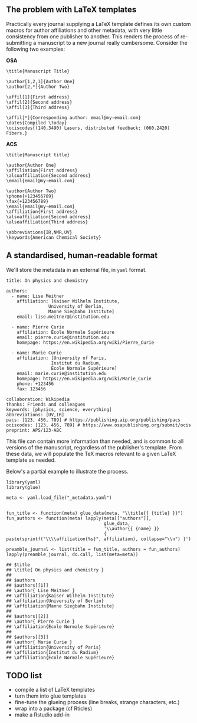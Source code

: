 The problem with LaTeX templates
--------------------------------

Practically every journal supplying a LaTeX template defines its own
custom macros for author affiliations and other metadata, with very
little consistency from one publisher to another. This renders the
process of re-submitting a manuscript to a new journal really
cumbersome. Consider the following two examples:

**OSA**

    \title{Manuscript Title}

    \author[1,2,3]{Author One}
    \author[2,*]{Author Two}

    \affil[1]{First address}
    \affil[2]{Second address}
    \affil[3]{Third address}

    \affil[*]{Corresponding author: email@my-email.com}
    \dates{Compiled \today}
    \ociscodes{(140.3490) Lasers, distributed feedback; (060.2420) Fibers.}

**ACS**

    \title{Manuscript title}

    \author{Author One}
    \affiliation{First address}
    \alsoaffiliation{Second address}
    \email{email@my-email.com}

    \author{Author Two} 
    \phone{+123456789}
    \fax{+123456789}
    \email{email@my-email.com}
    \affiliation{First address}
    \alsoaffiliation{Second address}
    \alsoaffiliation{Third address}

    \abbreviations{IR,NMR,UV}
    \keywords{American Chemical Society}

A standardised, human-readable format
-------------------------------------

We'll store the metadata in an external file, in `yaml` format.

    title: On physics and chemistry

    authors:
      - name: Lise Meitner
        affiliation: [Kaiser Wilhelm Institute,
                    University of Berlin,
                    Manne Siegbahn Institute]
        email: lise.meitner@institution.edu

      - name: Pierre Curie
        affiliation: École Normale Supérieure
        email: pierre.curie@institution.edu
        homepage: https://en.wikipedia.org/wiki/Pierre_Curie
        
      - name: Marie Curie
        affiliation: [University of Paris,
                     Institut du Radium,
                     École Normale Supérieure]
        email: marie.curie@institution.edu
        homepage: https://en.wikipedia.org/wiki/Marie_Curie
        phone: +123456
        fax: 123456

    collaboration: Wikipedia
    thanks: Friends and colleagues
    keywords: [physics, science, everything]
    abbreviations: [UV,IR]
    pacs: [123, 456, 789] # https://publishing.aip.org/publishing/pacs
    ociscodes: [123, 456, 789] # https://www.osapublishing.org/submit/ocis
    preprint: APS/123-ABC

This file can contain more information than needed, and is common to all
versions of the manuscript, regardless of the publisher's template. From
these data, we will populate the TeX macros relevant to a given LaTeX
template as needed.

Below's a partial example to illustrate the process.

    library(yaml)
    library(glue)

    meta <- yaml.load_file("_metadata.yaml")


    fun_title <- function(meta) glue_data(meta, "\\title{{ {title} }}") 
    fun_authors <- function(meta) lapply(meta[["authors"]], 
                                         glue_data, 
                                         '\\author{{ {name} }}
                                         { paste(sprintf("\\\\affiliation{%s}", affiliation), collapse="\\n") }')

    preamble_journal <- list(title = fun_title, authors = fun_authors)
    lapply(preamble_journal, do.call, list(meta=meta))

    ## $title
    ## \title{ On physics and chemistry }
    ## 
    ## $authors
    ## $authors[[1]]
    ## \author{ Lise Meitner }
    ## \affiliation{Kaiser Wilhelm Institute}
    ## \affiliation{University of Berlin}
    ## \affiliation{Manne Siegbahn Institute}
    ## 
    ## $authors[[2]]
    ## \author{ Pierre Curie }
    ## \affiliation{École Normale Supérieure}
    ## 
    ## $authors[[3]]
    ## \author{ Marie Curie }
    ## \affiliation{University of Paris}
    ## \affiliation{Institut du Radium}
    ## \affiliation{École Normale Supérieure}

TODO list
---------

-   compile a list of LaTeX templates
-   turn them into glue templates
-   fine-tune the glueing process (line breaks, strange characters,
    etc.)
-   wrap into a package (cf Rticles)
-   make a Rstudio add-in
